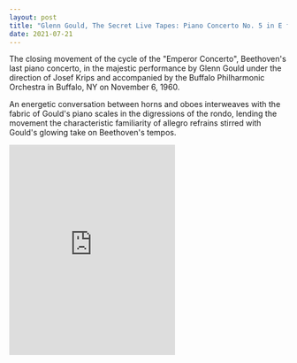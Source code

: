 ```yaml
---
layout: post
title: "Glenn Gould, The Secret Live Tapes: Piano Concerto No. 5 in E flat major, Op. 73: III. Rondo: Allegro"
date: 2021-07-21
---
```


The closing movement of the cycle of the "Emperor Concerto", Beethoven's last piano concerto, in the majestic performance by Glenn Gould under the direction of Josef Krips and accompanied by the Buffalo Philharmonic Orchestra in Buffalo, NY on November 6, 1960.

An energetic conversation between horns and oboes interweaves with the fabric of Gould's piano scales in the digressions of the rondo, lending the movement the characteristic familiarity of allegro refrains stirred with Gould's glowing take on Beethoven's tempos.

<iframe src="https://open.spotify.com/embed/track/0b3XNWuuHNjhNf1sy2KRmV" width="300" height="380" frameborder="0" allowtransparency="true" allow="encrypted-media"></iframe>